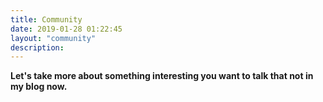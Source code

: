```yaml
---
title: Community
date: 2019-01-28 01:22:45
layout: "community"
description:
---
```


**Let's take more about something interesting you want to talk that not in my blog now.**
